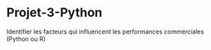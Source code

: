 # Projet-3-Python
Identifier les facteurs qui influencent les performances commerciales (Python ou R)
